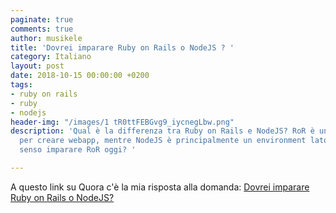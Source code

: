 ```yaml
---
paginate: true
comments: true
author: musikele
title: 'Dovrei imparare Ruby on Rails o NodeJS ? '
category: Italiano
layout: post
date: 2018-10-15 00:00:00 +0200
tags:
- ruby on rails
- ruby
- nodejs
header-img: "/images/1 tR0ttFEBGvg9_iycnegLbw.png"
description: 'Qual è la differenza tra Ruby on Rails e NodeJS? RoR è un framework
  per creare webapp, mentre NodeJS è principalmente un environment lato server. Ha
  senso imparare RoR oggi? '

---
```

A questo link su Quora c'è la mia risposta alla domanda: [Dovrei imparare Ruby on Rails o NodeJS?](https://it.quora.com/Dovrei-imparare-Ruby-on-Rails-o-Node-js/answer/Michele-Nasti) 